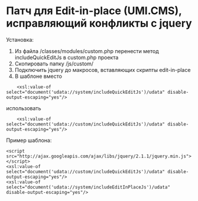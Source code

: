 # Патч для Edit-in-place (UMI.CMS), исправляющий конфликты с jquery

Установка:
1. Из файла /classes/modules/custom.php перенести метод includeQuickEditJs в custom.php проекта
2. Скопировать папку /js/custom/
3. Подключить jquery до макросов, вставляющих скрипты edit-in-place
4. В шаблоне вместо
```
    <xsl:value-of select="document('udata://system/includeQuickEditJs')/udata" disable-output-escaping="yes"/>
```
использовать
```
    <xsl:value-of select="document('udata://custom/includeQuickEditJs')/udata" disable-output-escaping="yes"/>
```

Пример шаблона:

```
<script src="http://ajax.googleapis.com/ajax/libs/jquery/2.1.1/jquery.min.js"></script>
<xsl:value-of select="document('udata://custom/includeQuickEditJs')/udata" disable-output-escaping="yes"/>
<xsl:value-of select="document('udata://system/includeEditInPlaceJs')/udata" disable-output-escaping="yes"/>
```
